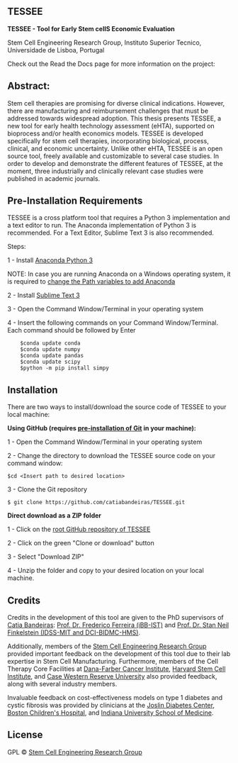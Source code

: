 ## TESSEE

<b>TESSEE - Tool for Early Stem cellS Economic Evaluation</b>

Stem Cell Engineering Research Group, Instituto Superior Tecnico, Universidade de Lisboa, Portugal

Check out the Read the Docs page for more information on the project:


## Abstract:

Stem cell therapies are promising for diverse clinical indications. However, there are manufacturing and reimbursement challenges that must be addressed towards widespread adoption. This thesis presents TESSEE, a new tool for early health technology assessment (eHTA), supported on bioprocess and/or health economics models. TESSEE is developed specifically for stem cell therapies, incorporating biological, process, clinical, and economic uncertainty. Unlike other eHTA, TESSEE is an open source tool, freely available and customizable to several case studies. In order to develop and demonstrate the different features of TESSEE, at the moment, three industrially and clinically relevant case studies were published in academic journals.

## Pre-Installation Requirements

TESSEE is a cross platform tool that requires a Python 3 implementation and a text editor to run. The Anaconda implementation of Python 3 is recommended. For a Text Editor, Sublime Text 3 is also recommended.

Steps:

1 - Install [Anaconda Python 3](https://www.anaconda.com/distribution/)
       
 NOTE: In case you are running Anaconda on a Windows operating system, it is required to [change the Path variables to add Anaconda](https://medium.com/@GalarnykMichael/install-python-on-windows-anaconda-c63c7c3d1444)
    
2 - Install [Sublime Text 3](https://www.sublimetext.com/3)

3 - Open the Command Window/Terminal in your operating system

4 - Insert the following commands on your Command Window/Terminal. Each command should be followed by Enter


        $conda update conda
        $conda update numpy
        $conda update pandas
        $conda update scipy
        $python -m pip install simpy


## Installation

There are two ways to install/download the source code of TESSEE to your local machine:

<b>Using GitHub (requires [pre-installation of Git](https://git-scm.com/book/en/v2/Getting-Started-Installing-Git) in your machine):</b>

1 - Open the Command Window/Terminal in your operating system
    
2 - Change the directory to download the TESSEE source code on your command window:
    

    $cd <Insert path to desired location>

        
3 - Clone the Git repository 


    $ git clone https://github.com/catiabandeiras/TESSEE.git


<b>Direct download as a ZIP folder</b>

1 - Click on the [root GitHub repository of TESSEE](https://github.com/catiabandeiras/TESSEE)

2 - Click on the green "Clone or download" button

3 - Select "Download ZIP"

4 - Unzip the folder and copy to your desired location on your local machine.

## Credits

Credits in the development of this tool are given to the PhD supervisors of [Catia Bandeiras](http://scerg.tecnico.ulisboa.pt/cbandeiras.html): [Prof. Dr. Frederico Ferreira (iBB-IST)](http://scerg.tecnico.ulisboa.pt/fcferreira.html) and [Prof. Dr. Stan Neil Finkelstein (IDSS-MIT and DCI-BIDMC-HMS)](https://idss.mit.edu/staff/stan-finkelstein/). 

Additionally, members of the [Stem Cell Engineering Research Group](http://scerg.tecnico.ulisboa.pt/index.html) provided important feedback on the development of this tool due to their lab expertise in Stem Cell Manufacturing. Furthermore, members of the Cell Therapy Core Facilities at [Dana-Farber Cancer Institute](https://www.dana-farber.org/), [Harvard Stem Cell Institute](https://hsci.harvard.edu/), and [Case Western Reserve University](https://case.edu/) also provided feedback, along with several industry members.

Invaluable feedback on cost-effectiveness models on type 1 diabetes and cystic fibrosis was provided by clinicians at the [Joslin Diabetes Center](https://www.joslin.org/), [Boston Children's Hospital](http://www.childrenshospital.org/), and [Indiana University School of Medicine](https://medicine.iu.edu/).

## License

GPL © [Stem Cell Engineering Research Group](http://scerg.tecnico.ulisboa.pt)
